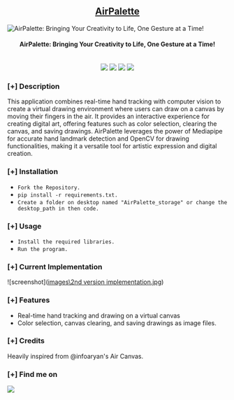 <h2 align="center"><u>AirPalette</u></h2>

![AirPalette: Bringing Your Creativity to Life, One Gesture at a Time!]([images\banner3.PNG](https://github.com/Sleekfern/AirPalette/blob/26cb992f98d206235aa7ae8d7bd363b58be96eb8/images/banner3.PNG))
<h4 align="center"> AirPalette: Bringing Your Creativity to Life, One Gesture at a Time! </h4>

<p align="center">
<br>
    <img src="https://img.shields.io/badge/Author-Arman Siddiqui-magenta?style=flat-square">
    <img src="https://img.shields.io/badge/Open%20Source-Yes-orange?style=flat-square">
    <img src="https://img.shields.io/badge/Maintained-Yes-cyan?style=flat-square">
    <img src="https://img.shields.io/badge/Written%20In-Python-blue?style=flat-square">
</p>

### [+] Description
This application combines real-time hand tracking with computer vision to create a virtual drawing environment where users can draw on a canvas by moving their fingers in the air. It provides an interactive experience for creating digital art, offering features such as color selection, clearing the canvas, and saving drawings. AirPalette leverages the power of Mediapipe for accurate hand landmark detection and OpenCV for drawing functionalities, making it a versatile tool for artistic expression and digital creation.

### [+] Installation
 - `Fork the Repository.`
 - `pip install -r requirements.txt.`
 - `Create a folder on desktop named "AirPalette_storage" or change the desktop_path in then code.`

### [+] Usage
 - `Install the required libraries.`
 - `Run the program.`

### [+] Current Implementation
![screenshot]([images\2nd version implementation.jpg](https://github.com/Sleekfern/AirPalette/blob/26cb992f98d206235aa7ae8d7bd363b58be96eb8/images/2nd%20version%20implementation.jpg))

### [+] Features
 - Real-time hand tracking and drawing on a virtual canvas
 - Color selection, canvas clearing, and saving drawings as image files.

### [+] Credits 
 Heavily inspired from @infoaryan's Air Canvas.

### [+] Find me on 
<a href="mailto:armkhan12e@gmail.com" target="_blank"><img src="https://img.shields.io/badge/Email-armkhan12e@gmail.com-blue?style=for-the-badge&logo=gmail"></a>

